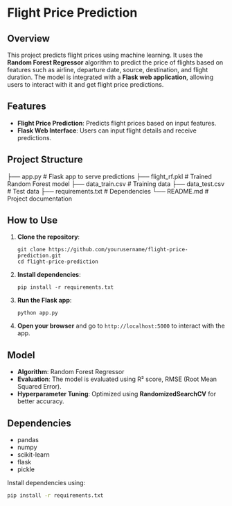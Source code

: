 # Flight Price Prediction

## Overview
This project predicts flight prices using machine learning. It uses the **Random Forest Regressor** algorithm to predict the price of flights based on features such as airline, departure date, source, destination, and flight duration. The model is integrated with a **Flask web application**, allowing users to interact with it and get flight price predictions.

## Features
- **Flight Price Prediction**: Predicts flight prices based on input features.
- **Flask Web Interface**: Users can input flight details and receive predictions.

## Project Structure
├── app.py                   # Flask app to serve predictions
├── flight_rf.pkl             # Trained Random Forest model
├── data_train.csv            # Training data
├── data_test.csv             # Test data
├── requirements.txt          # Dependencies
└── README.md                 # Project documentation

## How to Use

1. **Clone the repository**:
   ```
   git clone https://github.com/yourusername/flight-price-prediction.git
   cd flight-price-prediction
   ```

2. **Install dependencies**:
   ```
   pip install -r requirements.txt
   ```

3. **Run the Flask app**:
   ```
   python app.py
   ```

4. **Open your browser** and go to `http://localhost:5000` to interact with the app.

## Model
- **Algorithm**: Random Forest Regressor
- **Evaluation**: The model is evaluated using R² score, RMSE (Root Mean Squared Error).
- **Hyperparameter Tuning**: Optimized using **RandomizedSearchCV** for better accuracy.

## Dependencies
- pandas
- numpy
- scikit-learn
- flask
- pickle

Install dependencies using:

```bash
pip install -r requirements.txt
```

